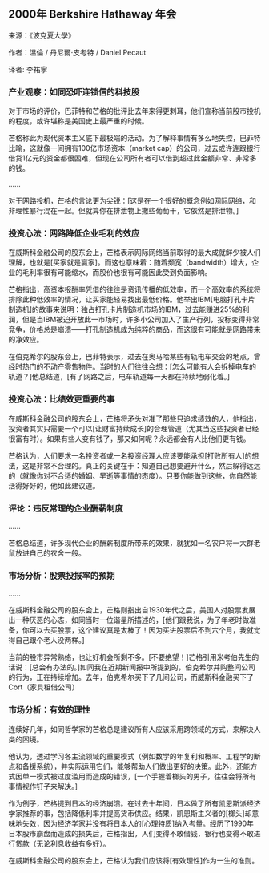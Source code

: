 
## 2000年 Berkshire Hathaway 年会

来源：《波克夏大學》

作者：溫倫 / 丹尼爾·皮考特 / Daniel Pecaut

译者: 李祐寧


### 产业观察：如同恐吓连锁信的科技股

对于市场的评价，巴菲特和芒格的批评比去年来得更刺耳，他们宣称当前股市投机的程度，或许堪称是美国史上最严重的时候。

芒格称此为现代资本主义底下最极端的活动。为了解释事情有多么地失控，巴菲特比喻，这就像一间拥有100亿市场资本（market cap）的公司，过去或许连跟银行借贷1亿元的资金都很困难，但现在公司所有者可以借到超过此金额非常、非常多的钱。

......

对于网路投机，芒格的言论更为尖锐：[这是在一个很好的概念例如网际网络，和非理性暴行混在一起。但就算你在排泄物上撒些葡萄干，它依然是排泄物。]


### 投资心法：网路降低企业毛利的效应

在威斯科金融公司的股东会上，芒格表示网际网络当前取得的最大成就鲜少被人们理解，也就是[买家就是赢家]。而这也意味着：随着频宽（bandwidth）增大，企业的毛利率很有可能缩水，而股价也很有可能因此受到负面影响。

芒格指出，高资本报酬率凭借的往往是资讯传播的低效率，而一个高效率的系统将排除此种低效率的情况，让买家能轻易找出最低价格。他举出IBM[电脑打孔卡片制造机]的故事来说明：独占打孔卡片制造机市场的IBM，过去能赚进25%的利润，但是当IBM被迫开放此一市场时，许多小公司加入了生产行列，投标变得非常竞争，价格总是崩溃——打孔制造机成为纯粹的商品，而这很有可能就是网路带来的净效应。

在伯克希尔的股东会上，巴菲特表示，过去在奥马哈某些有轨电车交会的地点，曾经时热门的不动产零售物件。当时的人们往往会想：[怎么可能有人会拆掉电车的轨道？]他总结道，[有了网路之后，电车轨道每一天都在持续地弱化着。]

### 投资心法：比绩效更重要的事

在威斯科金融公司的股东会上，芒格将矛头对准了那些只追求绩效的人，他指出，投资者其实只需要一个可以[让财富持续成长]的合理管道（尤其当这些投资者已经很富有时）。如果有些人变有钱了，那又如何呢？永远都会有人比他们更有钱。

芒格认为，人们要求一名投资者或一名投资经理人应该要能承担[打败所有人]的想法，这是非常不合理的。真正的关键在于：知道自己想要避开什么，然后躲得远远的（就像你对不合适的婚姻、早逝等事情的态度）。只要你能做到这些，你自然能活得好好的，他如此建议道。

### 评论：违反常理的企业酬薪制度

......

芒格总结道，许多现代企业的酬薪制度所带来的效果，就犹如一名农户将一大群老鼠放进自己的农舍一般。

### 市场分析：股票投报率的预期

......

在威斯科金融公司的股东会上，芒格则指出自1930年代之后，美国人对股票发展出一种厌恶的心态，如同当时一位谐星所描述的，[他们跟我说，为了年老时做准备，你可以去买股票，这个建议真是太棒了！因为买进股票后不到六个月，我就觉得自己跟个老人没两样。]

当前的股市异常熟络，也让好机会所剩不多。[不要绝望！]芒格引用米考伯先生的话说：[总会有办法的。]如同我在近期新闻报中所提到的，伯克希尔并购整间公司的行为，正在持续增加。去年，伯克希尔买下了几间公司，而威斯科金融买下了Cort（家具租借公司）

### 市场分析：有效的理性

连续好几年，如同哲学家的芒格总是建议所有人应该采用跨领域的方式，来解决人类的困境。

他认为，透过学习各主流领域的重要模式（例如数学的年复利和概率、工程学的断点和备援系统），并实际运用它们，能够帮助人们做出更好的决策。此外，还能方式因单一模式被过度滥用而造成的错误，[一个手握着榔头的男子，往往会将所有事情视作钉子来解决。]

作为例子，芒格提到日本的经济崩溃。在过去十年间，日本做了所有凯恩斯派经济学家推荐的事，包括降低利率并提高货币供应。结果，凯恩斯主义者的[榔头]却意味地失效，因为经济学家并没有将日本人的[心理特质]纳入考量。经历了1990年日本股市崩盘而造成的损失后，芒格指出，人们变得不敢借钱，银行也变得不敢进行贷款（无论利息收益有多好）。

在威斯科金融公司的股东会上，芒格认为我们应该将[有效理性]作为一生的准则。
